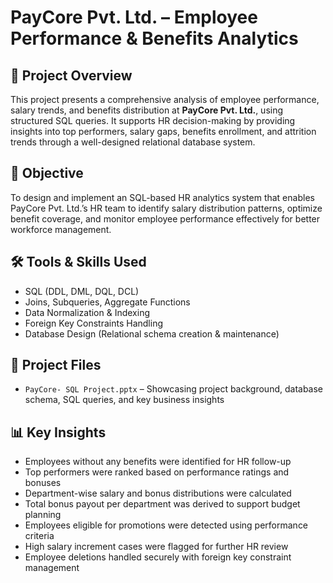 # PayCore Pvt. Ltd. – Employee Performance & Benefits Analytics

## 📌 Project Overview  
This project presents a comprehensive analysis of employee performance, salary trends, and benefits distribution at **PayCore Pvt. Ltd.**, using structured SQL queries. It supports HR decision-making by providing insights into top performers, salary gaps, benefits enrollment, and attrition trends through a well-designed relational database system.

## 🎯 Objective  
To design and implement an SQL-based HR analytics system that enables PayCore Pvt. Ltd.’s HR team to identify salary distribution patterns, optimize benefit coverage, and monitor employee performance effectively for better workforce management.

## 🛠️ Tools & Skills Used  
- SQL (DDL, DML, DQL, DCL)  
- Joins, Subqueries, Aggregate Functions  
- Data Normalization & Indexing  
- Foreign Key Constraints Handling  
- Database Design (Relational schema creation & maintenance)

## 📂 Project Files  
- `PayCore- SQL Project.pptx` – Showcasing project background, database schema, SQL queries, and key business insights

## 📊 Key Insights  
- Employees without any benefits were identified for HR follow-up  
- Top performers were ranked based on performance ratings and bonuses  
- Department-wise salary and bonus distributions were calculated  
- Total bonus payout per department was derived to support budget planning  
- Employees eligible for promotions were detected using performance criteria  
- High salary increment cases were flagged for further HR review  
- Employee deletions handled securely with foreign key constraint management
